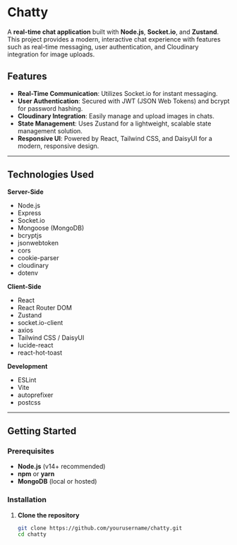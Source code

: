 # Chatty

A **real-time chat application** built with **Node.js**, **Socket.io**, and **Zustand**. This project provides a modern, interactive chat experience with features such as real-time messaging, user authentication, and Cloudinary integration for image uploads.


## Features

- **Real-Time Communication**: Utilizes Socket.io for instant messaging.  
- **User Authentication**: Secured with JWT (JSON Web Tokens) and bcrypt for password hashing.  
- **Cloudinary Integration**: Easily manage and upload images in chats.  
- **State Management**: Uses Zustand for a lightweight, scalable state management solution.  
- **Responsive UI**: Powered by React, Tailwind CSS, and DaisyUI for a modern, responsive design.

---

## Technologies Used

**Server-Side**  
- Node.js  
- Express  
- Socket.io  
- Mongoose (MongoDB)  
- bcryptjs  
- jsonwebtoken  
- cors  
- cookie-parser  
- cloudinary  
- dotenv  

**Client-Side**  
- React  
- React Router DOM  
- Zustand  
- socket.io-client  
- axios  
- Tailwind CSS / DaisyUI  
- lucide-react  
- react-hot-toast  

**Development**  
- ESLint  
- Vite  
- autoprefixer  
- postcss  

---

## Getting Started

### Prerequisites

- **Node.js** (v14+ recommended)  
- **npm** or **yarn**  
- **MongoDB** (local or hosted)

### Installation

1. **Clone the repository**  
   ```bash
   git clone https://github.com/yourusername/chatty.git
   cd chatty
